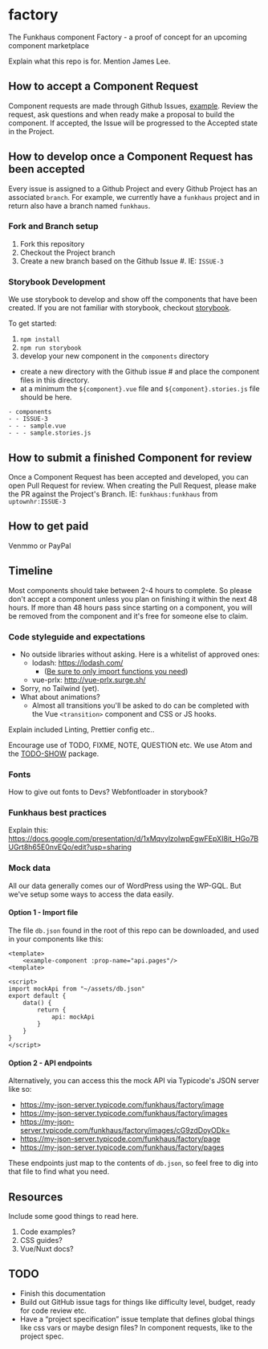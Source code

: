 # factory

The Funkhaus component Factory - a proof of concept for an upcoming component marketplace

Explain what this repo is for. Mention James Lee.

## How to accept a Component Request
Component requests are made through Github Issues, [example](https://github.com/funkhaus/factory/issues/3). Review the request, ask questions and when ready make a proposal to build the component. If accepted, the Issue will be progressed to the Accepted state in the Project.

## How to develop once a Component Request has been accepted
Every issue is assigned to a Github Project and every Github Project has an associated `branch`. For example, we currently have a `funkhaus` project and in return also have a branch named `funkhaus`.

### Fork and Branch setup
1. Fork this repository
2. Checkout the Project branch
3. Create a new branch based on the Github Issue #. IE: `ISSUE-3`

### Storybook Development
We use storybook to develop and show off the components that have been created. If you are not familiar with storybook, checkout [storybook](https://storybook.js.org/). 

To get started:
1. `npm install`
2. `npm run storybook`
3. develop your new component in the `components` directory
- create a new directory with the Github issue # and place the component files in this directory.
- at a minimum the `${component}.vue` file and `${component}.stories.js` file should be here.

```
- components
- - ISSUE-3
- - - sample.vue
- - - sample.stories.js
```


## How to submit a finished Component for review
Once a Component Request has been accepted and developed, you can open Pull Request for review. When creating the Pull Request, please make the PR against the Project's Branch. IE: `funkhaus:funkhaus` from `uptownhr:ISSUE-3`

## How to get paid

Venmmo or PayPal

## Timeline

Most components should take between 2-4 hours to complete. So please don't accept a component unless you plan on finishing it within the next 48 hours. If more than 48 hours pass since starting on a component, you will be removed from the component and it's free for someone else to claim.

### Code styleguide and expectations

- No outside libraries without asking. Here is a whitelist of approved ones:
  - lodash: https://lodash.com/
    - ([Be sure to only import functions you need](https://github.com/funkhaus/fuxt/blob/master/components/WpImage.vue#L41))
  - vue-prlx: http://vue-prlx.surge.sh/
- Sorry, no Tailwind (yet).
- What about animations?
  - Almost all transitions you'll be asked to do can be completed with the Vue `<transition>` component and CSS or JS hooks.

Explain included Linting, Prettier config etc..

Encourage use of TODO, FIXME, NOTE, QUESTION etc. We use Atom and the [TODO-SHOW](https://atom.io/packages/todo-show) package.

### Fonts

How to give out fonts to Devs? Webfontloader in storybook?

### Funkhaus best practices

Explain this: https://docs.google.com/presentation/d/1xMqvylzoIwpEgwFEpXI8it_HGo7BUGrt8h65E0nvEQo/edit?usp=sharing

### Mock data

All our data generally comes our of WordPress using the WP-GQL. But we've setup some ways to access the data easily.

#### Option 1 - Import file

The file `db.json` found in the root of this repo can be downloaded, and used in your components like this:

```
<template>
    <example-component :prop-name="api.pages"/>
<template>

<script>
import mockApi from "~/assets/db.json"
export default {
    data() {
        return {
            api: mockApi
        }
    }
}
</script>
```

#### Option 2 - API endpoints

Alternatively, you can access this the mock API via Typicode's JSON server like so:

- https://my-json-server.typicode.com/funkhaus/factory/image
- https://my-json-server.typicode.com/funkhaus/factory/images
- https://my-json-server.typicode.com/funkhaus/factory/images/cG9zdDoyODk=
- https://my-json-server.typicode.com/funkhaus/factory/page
- https://my-json-server.typicode.com/funkhaus/factory/pages

These endpoints just map to the contents of `db.json`, so feel free to dig into that file to find what you need.

## Resources

Include some good things to read here.

1.  Code examples?
1.  CSS guides?
1.  Vue/Nuxt docs?

## TODO

- Finish this documentation
- Build out GitHub issue tags for things like difficulty level, budget, ready for code review etc.
- Have a “project specification” issue template that defines global things like css vars or maybe design files? In component requests, like to the project spec.
